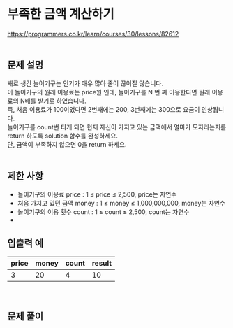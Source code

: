    
</br>

# 부족한 금액 계산하기

https://programmers.co.kr/learn/courses/30/lessons/82612   
</br>

## 문제 설명
새로 생긴 놀이기구는 인기가 매우 많아 줄이 끊이질 않습니다.   
이 놀이기구의 원래 이용료는 price원 인데, 놀이기구를 N 번 째 이용한다면 원래 이용료의 N배를 받기로 하였습니다.   
즉, 처음 이용료가 100이었다면 2번째에는 200, 3번째에는 300으로 요금이 인상됩니다.   
놀이기구를 count번 타게 되면 현재 자신이 가지고 있는 금액에서 얼마가 모자라는지를 return 하도록 solution 함수를 완성하세요.   
단, 금액이 부족하지 않으면 0을 return 하세요.   
</br>

## 제한 사항
* 놀이기구의 이용료 price : 1 ≤ price ≤ 2,500, price는 자연수
* 처음 가지고 있던 금액 money : 1 ≤ money ≤ 1,000,000,000, money는 자연수
* 놀이기구의 이용 횟수 count : 1 ≤ count ≤ 2,500, count는 자연수   
* </br>

## 입출력 예
price| money|count |result
---|-------|---|---|
3|20|4|10   
</br>

## 문제 풀이
   
</br>